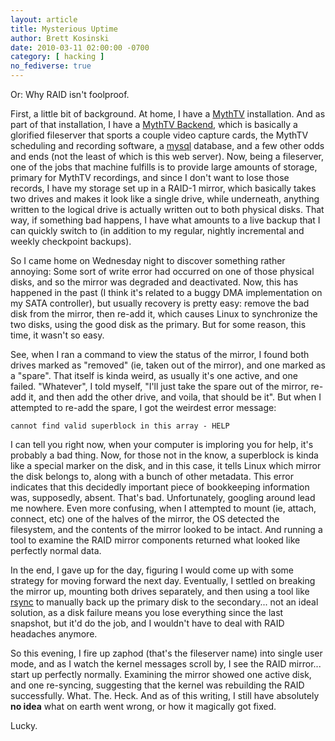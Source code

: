 ```yaml
---
layout: article
title: Mysterious Uptime
author: Brett Kosinski
date: 2010-03-11 02:00:00 -0700
category: [ hacking ]
no_fediverse: true
---
```


Or:  Why RAID isn't foolproof.

First, a little bit of background.  At home, I have a [MythTV](../projects/MythTV.md) installation.  And as part of that installation, I have a [MythTV Backend](../projects/MythTV_Backend.md), which is basically a glorified fileserver that sports a couple video capture cards, the MythTV scheduling and recording software, a [mysql](http://www.mysql.org) database, and a few other odds and ends (not the least of which is this web server).  Now, being a fileserver, one of the jobs that machine fulfills is to provide large amounts of storage, primary for MythTV recordings, and since I don't want to lose those records, I have my storage set up in a RAID-1 mirror, which basically takes two drives and makes it look like a single drive, while underneath, anything written to the logical drive is actually written out to both physical disks.  That way, if something bad happens, I have what amounts to a live backup that I can quickly switch to (in addition to my regular, nightly incremental and weekly checkpoint backups).

So I came home on Wednesday night to discover something rather annoying:  Some sort of write error had occurred on one of those physical disks, and so the mirror was degraded and deactivated.  Now, this has happened in the past (I think it's related to a buggy DMA implementation on my SATA controller), but usually recovery is pretty easy:  remove the bad disk from the mirror, then re-add it, which causes Linux to synchronize the two disks, using the good disk as the primary.  But for some reason, this time, it wasn't so easy.

See, when I ran a command to view the status of the mirror, I found both drives marked as "removed" (ie, taken out of the mirror), and one marked as a "spare".  That itself is kinda weird, as usually it's one active, and one failed.  "Whatever", I told myself, "I'll just take the spare out of the mirror, re-add it, and then add the other drive, and voila, that should be it".  But when I attempted to re-add the spare, I got the weirdest error message:

    cannot find valid superblock in this array - HELP

I can tell you right now, when your computer is imploring you for help, it's probably a bad thing.  Now, for those not in the know, a superblock is kinda like a special marker on the disk, and in this case, it tells Linux which mirror the disk belongs to, along with a bunch of other metadata.  This error indicates that this decidedly important piece of bookkeeping information was, supposedly, absent.  That's bad.  Unfortunately, googling around lead me nowhere.  Even more confusing, when I attempted to mount (ie, attach, connect, etc) one of the halves of the mirror, the OS detected the filesystem, and the contents of the mirror looked to be intact.  And running a tool to examine the RAID mirror components returned what looked like perfectly normal data.

In the end, I gave up for the day, figuring I would come up with some strategy for moving forward the next day.  Eventually, I settled on breaking the mirror up, mounting both drives separately, and then using a tool like [rsync](http://samba.anu.edu.au/rsync/) to manually back up the primary disk to the secondary... not an ideal solution, as a disk failure means you lose everything since the last snapshot, but it'd do the job, and I wouldn't have to deal with RAID headaches anymore.

So this evening, I fire up zaphod (that's the fileserver name) into single user mode, and as I watch the kernel messages scroll by, I see the RAID mirror... start up perfectly normally.  Examining the mirror showed one active disk, and one re-syncing, suggesting that the kernel was rebuilding the RAID successfully.  What.  The.  Heck.  And as of this writing, I still have absolutely **no idea** what on earth went wrong, or how it magically got fixed.

Lucky.

